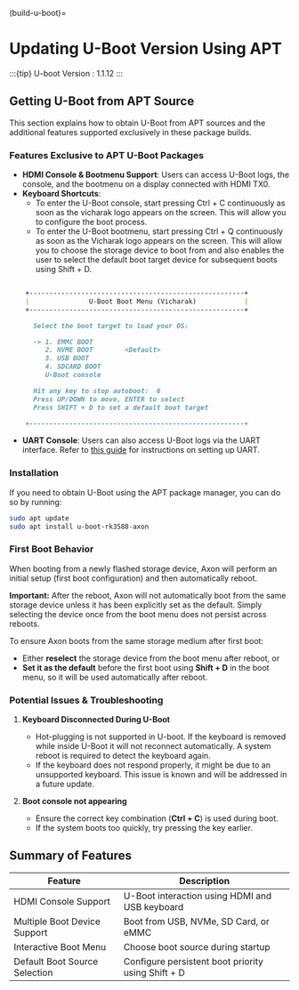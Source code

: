 (build-u-boot)=

# Updating U-Boot Version Using APT

:::{tip}
U-boot Version : 1.1.12
:::

## Getting U-Boot from APT Source

This section explains how to obtain U-Boot from APT sources and the additional features supported exclusively in these package builds.

### Features Exclusive to APT U-Boot Packages
- **HDMI Console & Bootmenu Support**: Users can access U-Boot logs, the console, and the bootmenu on a display connected with HDMI TX0.
- **Keyboard Shortcuts**:
  - To enter the U-Boot console, start pressing Ctrl + C continuously as soon as the vicharak logo appears on the screen. This will allow you to configure the boot process.
  - To enter the U-Boot bootmenu, start pressing Ctrl + Q continuously as soon as the Vicharak logo appears on the screen. This will allow you to choose the storage device to boot from and also enables the user to select the default boot target device for subsequent boots using Shift + D.

````markdown

    +------------------------------------------------------+
    |               U-Boot Boot Menu (Vicharak)            |
    +------------------------------------------------------+

      Select the boot target to load your OS:

      -> 1. EMMC BOOT
         2. NVME BOOT        <Default>
         3. USB BOOT
         4. SDCARD BOOT
         U-Boot console

      Hit any key to stop autoboot:  6
      Press UP/DOWN to move, ENTER to select
      Press SHIFT + D to set a default boot target

    +------------------------------------------------------+

````

- **UART Console**: Users can also access U-Boot logs via the UART interface. Refer to [this guide](https://docs.vicharak.in/vicharak_sbcs/axon/axon-getting-started/#using-serial-console) for instructions on setting up UART.

### Installation
If you need to obtain U-Boot using the APT package manager, you can do so by running:

```sh
sudo apt update
sudo apt install u-boot-rk3588-axon
```

### First Boot Behavior

When booting from a newly flashed storage device, Axon will perform an initial setup (first boot configuration) and then automatically reboot.

**Important:** After the reboot, Axon will not automatically boot from the same storage device unless it has been explicitly set as the default. Simply selecting the device once from the boot menu does not persist across reboots.

To ensure Axon boots from the same storage medium after first boot:

- Either **reselect** the storage device from the boot menu after reboot, or
- **Set it as the default** before the first boot using **Shift + D** in the boot menu, so it will be used automatically after reboot.

### Potential Issues & Troubleshooting
1. **Keyboard Disconnected During U-Boot**
   - Hot-plugging is not supported in U-boot. If the keyboard is removed while inside U-Boot it will not reconnect automatically. A system reboot is required to detect the keyboard again.
   - If the keyboard does not respond properly, it might be due to an unsupported keyboard. This issue is known and will be addressed in a future update.

2. **Boot console not appearing**
   - Ensure the correct key combination (**Ctrl + C**) is used during boot.
   - If the system boots too quickly, try pressing the key earlier.

## Summary of Features

| Feature                       | Description                                        |
| ----------------------------- | -------------------------------------------------- |
| HDMI Console Support          | U-Boot interaction using HDMI and USB keyboard     |
| Multiple Boot Device Support  | Boot from USB, NVMe, SD Card, or eMMC              |
| Interactive Boot Menu         | Choose boot source during startup                  |
| Default Boot Source Selection | Configure persistent boot priority using Shift + D |
